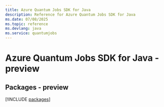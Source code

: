 ```yaml
---
title: Azure Quantum Jobs SDK for Java
description: Reference for Azure Quantum Jobs SDK for Java
ms.date: 07/08/2025
ms.topic: reference
ms.devlang: java
ms.service: quantumjobs
---
```

# Azure Quantum Jobs SDK for Java - preview
## Packages - preview
[!INCLUDE [packages](quantum-jobs-index.md)]